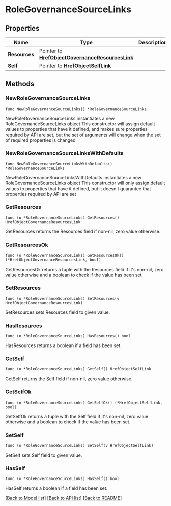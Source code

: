 # RoleGovernanceSourceLinks

## Properties

Name | Type | Description | Notes
------------ | ------------- | ------------- | -------------
**Resources** | Pointer to [**HrefObjectGovernanceResourcesLink**](HrefObjectGovernanceResourcesLink.md) |  | [optional] 
**Self** | Pointer to [**HrefObjectSelfLink**](HrefObjectSelfLink.md) |  | [optional] 

## Methods

### NewRoleGovernanceSourceLinks

`func NewRoleGovernanceSourceLinks() *RoleGovernanceSourceLinks`

NewRoleGovernanceSourceLinks instantiates a new RoleGovernanceSourceLinks object
This constructor will assign default values to properties that have it defined,
and makes sure properties required by API are set, but the set of arguments
will change when the set of required properties is changed

### NewRoleGovernanceSourceLinksWithDefaults

`func NewRoleGovernanceSourceLinksWithDefaults() *RoleGovernanceSourceLinks`

NewRoleGovernanceSourceLinksWithDefaults instantiates a new RoleGovernanceSourceLinks object
This constructor will only assign default values to properties that have it defined,
but it doesn't guarantee that properties required by API are set

### GetResources

`func (o *RoleGovernanceSourceLinks) GetResources() HrefObjectGovernanceResourcesLink`

GetResources returns the Resources field if non-nil, zero value otherwise.

### GetResourcesOk

`func (o *RoleGovernanceSourceLinks) GetResourcesOk() (*HrefObjectGovernanceResourcesLink, bool)`

GetResourcesOk returns a tuple with the Resources field if it's non-nil, zero value otherwise
and a boolean to check if the value has been set.

### SetResources

`func (o *RoleGovernanceSourceLinks) SetResources(v HrefObjectGovernanceResourcesLink)`

SetResources sets Resources field to given value.

### HasResources

`func (o *RoleGovernanceSourceLinks) HasResources() bool`

HasResources returns a boolean if a field has been set.

### GetSelf

`func (o *RoleGovernanceSourceLinks) GetSelf() HrefObjectSelfLink`

GetSelf returns the Self field if non-nil, zero value otherwise.

### GetSelfOk

`func (o *RoleGovernanceSourceLinks) GetSelfOk() (*HrefObjectSelfLink, bool)`

GetSelfOk returns a tuple with the Self field if it's non-nil, zero value otherwise
and a boolean to check if the value has been set.

### SetSelf

`func (o *RoleGovernanceSourceLinks) SetSelf(v HrefObjectSelfLink)`

SetSelf sets Self field to given value.

### HasSelf

`func (o *RoleGovernanceSourceLinks) HasSelf() bool`

HasSelf returns a boolean if a field has been set.


[[Back to Model list]](../README.md#documentation-for-models) [[Back to API list]](../README.md#documentation-for-api-endpoints) [[Back to README]](../README.md)



